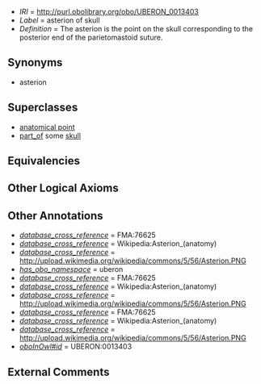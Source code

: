  * *IRI* = http://purl.obolibrary.org/obo/UBERON_0013403
 * *Label* = asterion of skull
 * *Definition* = The asterion is the point on the skull corresponding to the posterior end of the parietomastoid suture.

## Synonyms

 * asterion

## Superclasses

 * [anatomical point](../../UBERON/83/UBERON_0006983.md)
 * [part_of](../../BFO/50/BFO_0000050.md) some [skull](../../UBERON/29/UBERON_0003129.md)

## Equivalencies


## Other Logical Axioms


## Other Annotations

 * *[database_cross_reference](../../ef/oboInOwl#hasDbXref.md)* = FMA:76625
 * *[database_cross_reference](../../ef/oboInOwl#hasDbXref.md)* = Wikipedia:Asterion_(anatomy)
 * *[database_cross_reference](../../ef/oboInOwl#hasDbXref.md)* = http://upload.wikimedia.org/wikipedia/commons/5/56/Asterion.PNG
 * *[has_obo_namespace](../../ce/oboInOwl#hasOBONamespace.md)* = uberon
 * *[database_cross_reference](../../ef/oboInOwl#hasDbXref.md)* = FMA:76625
 * *[database_cross_reference](../../ef/oboInOwl#hasDbXref.md)* = Wikipedia:Asterion_(anatomy)
 * *[database_cross_reference](../../ef/oboInOwl#hasDbXref.md)* = http://upload.wikimedia.org/wikipedia/commons/5/56/Asterion.PNG
 * *[database_cross_reference](../../ef/oboInOwl#hasDbXref.md)* = FMA:76625
 * *[database_cross_reference](../../ef/oboInOwl#hasDbXref.md)* = Wikipedia:Asterion_(anatomy)
 * *[database_cross_reference](../../ef/oboInOwl#hasDbXref.md)* = http://upload.wikimedia.org/wikipedia/commons/5/56/Asterion.PNG
 * *[oboInOwl#id](../../id/oboInOwl#id.md)* = UBERON:0013403

## External Comments

